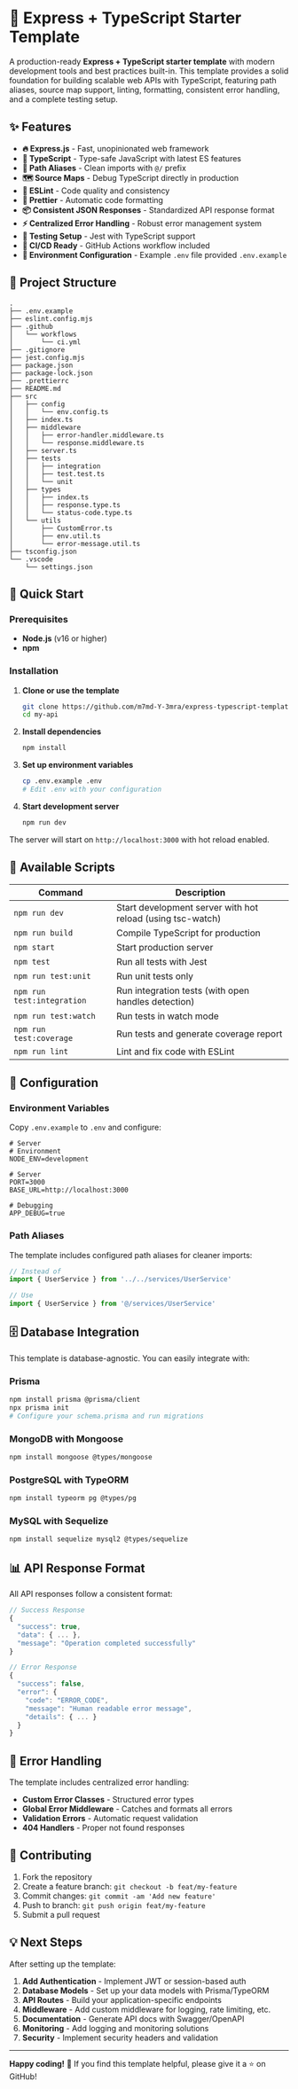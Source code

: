 # 🚀 Express + TypeScript Starter Template

A production-ready **Express + TypeScript starter template** with modern development tools and best practices built-in. This template provides a solid foundation for building scalable web APIs with TypeScript, featuring path aliases, source map support, linting, formatting, consistent error handling, and a complete testing setup.

## ✨ Features

- **🔥 Express.js** - Fast, unopinionated web framework
- **📘 TypeScript** - Type-safe JavaScript with latest ES features
- **🎯 Path Aliases** - Clean imports with `@/` prefix
- **🗺️ Source Maps** - Debug TypeScript directly in production
- **🧹 ESLint** - Code quality and consistency
- **💅 Prettier** - Automatic code formatting
- **📦 Consistent JSON Responses** - Standardized API response format
- **⚡ Centralized Error Handling** - Robust error management system
- **🧪 Testing Setup** - Jest with TypeScript support
- **🔄 CI/CD Ready** - GitHub Actions workflow included
- **📝 Environment Configuration** - Example `.env` file provided `.env.example`


## 📁 Project Structure

```text
.
├── .env.example
├── eslint.config.mjs
├── .github
│   └── workflows
│       └── ci.yml
├── .gitignore
├── jest.config.mjs
├── package.json
├── package-lock.json
├── .prettierrc
├── README.md
├── src
│   ├── config
│   │   └── env.config.ts
│   ├── index.ts
│   ├── middleware
│   │   ├── error-handler.middleware.ts
│   │   └── response.middleware.ts
│   ├── server.ts
│   ├── tests
│   │   ├── integration
│   │   ├── test.test.ts
│   │   └── unit
│   ├── types
│   │   ├── index.ts
│   │   ├── response.type.ts
│   │   └── status-code.type.ts
│   └── utils
│       ├── CustomError.ts
│       ├── env.util.ts
│       └── error-message.util.ts
├── tsconfig.json
└── .vscode
    └── settings.json
```

## 🚀 Quick Start

### Prerequisites

- **Node.js** (v16 or higher)
- **npm**

### Installation

1. **Clone or use the template**
   ```bash
   git clone https://github.com/m7md-Y-3mra/express-typescript-template.git my-api
   cd my-api
   ```

2. **Install dependencies**
   ```bash
   npm install
   ```

3. **Set up environment variables**
   ```bash
   cp .env.example .env
   # Edit .env with your configuration
   ```

4. **Start development server**
   ```bash
   npm run dev
   ```

The server will start on `http://localhost:3000` with hot reload enabled.

## 📜 Available Scripts

| Command | Description |
|---------|-------------|
| `npm run dev` | Start development server with hot reload (using tsc-watch) |
| `npm run build` | Compile TypeScript for production |
| `npm start` | Start production server |
| `npm test` | Run all tests with Jest |
| `npm run test:unit` | Run unit tests only |
| `npm run test:integration` | Run integration tests (with open handles detection) |
| `npm run test:watch` | Run tests in watch mode |
| `npm run test:coverage` | Run tests and generate coverage report |
| `npm run lint` | Lint and fix code with ESLint |

## 🔧 Configuration

### Environment Variables

Copy `.env.example` to `.env` and configure:

```env
# Server
# Environment
NODE_ENV=development

# Server
PORT=3000
BASE_URL=http://localhost:3000

# Debugging
APP_DEBUG=true
```

### Path Aliases

The template includes configured path aliases for cleaner imports:

```typescript
// Instead of
import { UserService } from '../../services/UserService'

// Use
import { UserService } from '@/services/UserService'
```

## 🗄️ Database Integration

This template is database-agnostic. You can easily integrate with:

### Prisma
```bash
npm install prisma @prisma/client
npx prisma init
# Configure your schema.prisma and run migrations
```

### MongoDB with Mongoose
```bash
npm install mongoose @types/mongoose
```

### PostgreSQL with TypeORM
```bash
npm install typeorm pg @types/pg
```

### MySQL with Sequelize
```bash
npm install sequelize mysql2 @types/sequelize
```

## 📊 API Response Format

All API responses follow a consistent format:

```typescript
// Success Response
{
  "success": true,
  "data": { ... },
  "message": "Operation completed successfully"
}

// Error Response
{
  "success": false,
  "error": {
    "code": "ERROR_CODE",
    "message": "Human readable error message",
    "details": { ... }
  }
}
```

## 🔐 Error Handling

The template includes centralized error handling:

- **Custom Error Classes** - Structured error types
- **Global Error Middleware** - Catches and formats all errors
- **Validation Errors** - Automatic request validation
- **404 Handlers** - Proper not found responses

## 🤝 Contributing

1. Fork the repository
2. Create a feature branch: `git checkout -b feat/my-feature`
3. Commit changes: `git commit -am 'Add new feature'`
4. Push to branch: `git push origin feat/my-feature`
5. Submit a pull request

## 💡 Next Steps

After setting up the template:

1. **Add Authentication** - Implement JWT or session-based auth
2. **Database Models** - Set up your data models with Prisma/TypeORM
3. **API Routes** - Build your application-specific endpoints
4. **Middleware** - Add custom middleware for logging, rate limiting, etc.
5. **Documentation** - Generate API docs with Swagger/OpenAPI
6. **Monitoring** - Add logging and monitoring solutions
7. **Security** - Implement security headers and validation

---

**Happy coding!** 🎉 If you find this template helpful, please give it a ⭐ on GitHub!